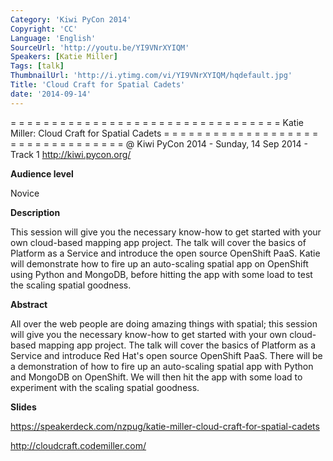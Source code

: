 ```yaml
---
Category: 'Kiwi PyCon 2014'
Copyright: 'CC'
Language: 'English'
SourceUrl: 'http://youtu.be/YI9VNrXYIQM'
Speakers: [Katie Miller]
Tags: [talk]
ThumbnailUrl: 'http://i.ytimg.com/vi/YI9VNrXYIQM/hqdefault.jpg'
Title: 'Cloud Craft for Spatial Cadets'
date: '2014-09-14'
---
```

= = = = = = = = = = = = = = = = = = = = = = = = = = = = = = = = = 
Katie Miller:
Cloud Craft for Spatial Cadets
= = = = = = = = = = = = = = = = = = = = = = = = = = = = = = = = = 
@ Kiwi PyCon 2014 - Sunday, 14 Sep 2014 - Track 1
http://kiwi.pycon.org/

**Audience level**

Novice

**Description**

This session will give you the necessary know-how to get started with your own cloud-based mapping app project. The talk will cover the basics of Platform as a Service and introduce the open source OpenShift PaaS. Katie will demonstrate how to fire up an auto-scaling spatial app on OpenShift using Python and MongoDB, before hitting the app with some load to test the scaling spatial goodness.

**Abstract**

All over the web people are doing amazing things with spatial; this session will give you the necessary know-how to get started with your own cloud-based mapping app project. The talk will cover the basics of Platform as a Service and introduce Red Hat's open source OpenShift PaaS. There will be a demonstration of how to fire up an auto-scaling spatial app with Python and MongoDB on OpenShift. We will then hit the app with some load to experiment with the scaling spatial goodness.

**Slides**

https://speakerdeck.com/nzpug/katie-miller-cloud-craft-for-spatial-cadets

http://cloudcraft.codemiller.com/
